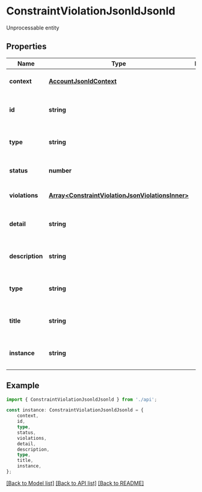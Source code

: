 # ConstraintViolationJsonldJsonld

Unprocessable entity

## Properties

Name | Type | Description | Notes
------------ | ------------- | ------------- | -------------
**context** | [**AccountJsonldContext**](AccountJsonldContext.md) |  | [optional] [default to undefined]
**id** | **string** |  | [optional] [readonly] [default to undefined]
**type** | **string** |  | [optional] [readonly] [default to undefined]
**status** | **number** |  | [optional] [default to 422]
**violations** | [**Array&lt;ConstraintViolationJsonViolationsInner&gt;**](ConstraintViolationJsonViolationsInner.md) |  | [optional] [default to undefined]
**detail** | **string** |  | [optional] [readonly] [default to undefined]
**description** | **string** |  | [optional] [readonly] [default to undefined]
**type** | **string** |  | [optional] [readonly] [default to undefined]
**title** | **string** |  | [optional] [readonly] [default to undefined]
**instance** | **string** |  | [optional] [readonly] [default to undefined]

## Example

```typescript
import { ConstraintViolationJsonldJsonld } from './api';

const instance: ConstraintViolationJsonldJsonld = {
    context,
    id,
    type,
    status,
    violations,
    detail,
    description,
    type,
    title,
    instance,
};
```

[[Back to Model list]](../README.md#documentation-for-models) [[Back to API list]](../README.md#documentation-for-api-endpoints) [[Back to README]](../README.md)
